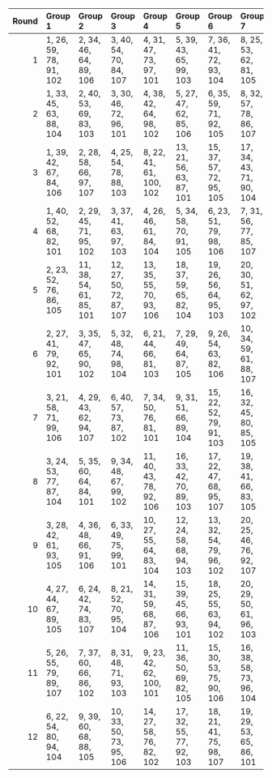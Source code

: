 |   Round | Group 1                | Group 2                 | Group 3                 | Group 4                 | Group 5                 | Group 6                 | Group 7                 | Group 8            | Group 9            | Group 10           | Group 11           | Group 12           | Group 13           | Group 14           | Group 15            | Group 16            | Group 17            | Group 18            | Group 19            | Group 20           |
|--------:|:-----------------------|:------------------------|:------------------------|:------------------------|:------------------------|:------------------------|:------------------------|:-------------------|:-------------------|:-------------------|:-------------------|:-------------------|:-------------------|:-------------------|:--------------------|:--------------------|:--------------------|:--------------------|:--------------------|:-------------------|
|       1 | 1, 26, 59, 78, 91, 102 | 2, 34, 46, 64, 89, 106  | 3, 40, 54, 70, 84, 107  | 4, 31, 47, 73, 97, 101  | 5, 39, 43, 65, 99, 103  | 7, 36, 41, 72, 93, 104  | 8, 25, 53, 62, 81, 105  | 6, 28, 48, 63, 86  | 9, 33, 58, 79, 87  | 10, 22, 56, 66, 92 | 11, 30, 52, 77, 94 | 12, 38, 49, 76, 88 | 13, 29, 42, 80, 82 | 14, 35, 45, 69, 98 | 15, 24, 50, 67, 85  | 16, 27, 60, 75, 95  | 17, 21, 57, 61, 83  | 18, 32, 51, 71, 100 | 19, 37, 55, 68, 96  | 20, 23, 44, 74, 90 |
|       2 | 1, 33, 45, 63, 88, 104 | 2, 40, 53, 69, 83, 103  | 3, 30, 46, 72, 96, 101  | 4, 38, 42, 64, 98, 102  | 5, 27, 47, 62, 85, 106  | 6, 35, 59, 71, 92, 105  | 8, 32, 57, 78, 86, 107  | 7, 24, 52, 61, 99  | 9, 21, 55, 65, 91  | 10, 29, 51, 76, 93 | 11, 37, 48, 75, 87 | 12, 28, 41, 80, 81 | 13, 34, 44, 68, 97 | 14, 23, 49, 66, 84 | 15, 26, 60, 74, 94  | 16, 39, 56, 79, 82  | 17, 31, 50, 70, 100 | 18, 36, 54, 67, 95  | 19, 25, 58, 77, 90  | 20, 22, 43, 73, 89 |
|       3 | 1, 39, 42, 67, 84, 106 | 2, 28, 58, 66, 97, 107  | 4, 25, 54, 78, 88, 103  | 8, 22, 41, 61, 100, 102 | 13, 21, 56, 63, 87, 101 | 15, 37, 57, 72, 95, 105 | 17, 34, 43, 71, 90, 104 | 3, 38, 51, 80, 91  | 5, 33, 59, 76, 94  | 6, 36, 60, 65, 85  | 7, 30, 47, 70, 92  | 9, 27, 45, 77, 86  | 10, 35, 49, 68, 81 | 11, 24, 55, 73, 98 | 12, 40, 44, 79, 93  | 14, 29, 52, 74, 89  | 16, 26, 50, 62, 83  | 18, 23, 48, 69, 96  | 19, 31, 46, 75, 82  | 20, 32, 53, 64, 99 |
|       4 | 1, 40, 52, 68, 82, 101 | 2, 29, 45, 71, 95, 102  | 3, 37, 41, 63, 97, 103  | 4, 26, 46, 61, 84, 104  | 5, 34, 58, 70, 91, 105  | 6, 23, 51, 79, 98, 106  | 7, 31, 56, 77, 85, 107  | 8, 39, 54, 64, 90  | 9, 28, 50, 75, 92  | 10, 36, 47, 74, 86 | 11, 27, 59, 80, 99 | 12, 33, 43, 67, 96 | 13, 22, 48, 65, 83 | 14, 25, 60, 73, 93 | 15, 38, 55, 78, 81  | 16, 30, 49, 69, 100 | 17, 35, 53, 66, 94  | 18, 24, 57, 76, 89  | 19, 32, 44, 62, 87  | 20, 21, 42, 72, 88 |
|       5 | 2, 23, 52, 76, 86, 105 | 11, 38, 54, 61, 85, 101 | 12, 27, 50, 72, 87, 107 | 13, 35, 55, 70, 93, 106 | 18, 37, 59, 65, 82, 104 | 19, 26, 56, 64, 95, 103 | 20, 30, 51, 62, 97, 102 | 1, 36, 49, 80, 89  | 3, 31, 57, 74, 92  | 4, 34, 60, 63, 83  | 5, 28, 45, 68, 90  | 6, 39, 58, 78, 100 | 7, 25, 43, 75, 84  | 8, 33, 47, 66, 98  | 9, 22, 53, 71, 96   | 10, 40, 42, 77, 91  | 14, 24, 48, 79, 81  | 15, 32, 41, 69, 88  | 16, 21, 46, 67, 94  | 17, 29, 44, 73, 99 |
|       6 | 2, 27, 41, 79, 92, 101 | 3, 35, 47, 65, 90, 102  | 5, 32, 48, 74, 98, 104  | 6, 21, 44, 66, 81, 103  | 7, 29, 49, 64, 87, 105  | 9, 26, 54, 63, 82, 106  | 10, 34, 59, 61, 88, 107 | 1, 38, 56, 69, 97  | 4, 40, 55, 71, 85  | 8, 37, 42, 73, 94  | 11, 23, 57, 67, 93 | 12, 31, 53, 78, 95 | 13, 39, 50, 77, 89 | 14, 30, 43, 80, 83 | 15, 36, 46, 70, 99  | 16, 25, 51, 68, 86  | 17, 28, 60, 76, 96  | 18, 22, 58, 62, 84  | 19, 33, 52, 72, 100 | 20, 24, 45, 75, 91 |
|       7 | 3, 21, 58, 71, 99, 106 | 4, 29, 43, 62, 94, 107  | 6, 40, 57, 73, 87, 102  | 7, 34, 50, 76, 81, 101  | 9, 31, 51, 66, 89, 104  | 15, 22, 52, 79, 91, 103 | 16, 32, 45, 80, 85, 105 | 1, 24, 41, 64, 86  | 2, 35, 54, 74, 100 | 5, 37, 49, 67, 92  | 8, 23, 46, 68, 83  | 10, 39, 44, 75, 96 | 11, 28, 56, 65, 84 | 12, 36, 42, 63, 90 | 13, 25, 59, 69, 95  | 14, 33, 55, 61, 97  | 17, 38, 48, 72, 82  | 18, 27, 53, 70, 88  | 19, 30, 60, 78, 98  | 20, 26, 47, 77, 93 |
|       8 | 3, 24, 53, 77, 87, 104 | 5, 35, 60, 64, 84, 101  | 9, 34, 48, 67, 99, 102  | 11, 40, 43, 78, 92, 106 | 16, 33, 42, 70, 89, 103 | 17, 22, 47, 68, 95, 107 | 19, 38, 41, 66, 83, 105 | 1, 27, 57, 65, 96  | 2, 37, 50, 80, 90  | 4, 32, 58, 75, 93  | 6, 29, 46, 69, 91  | 7, 21, 59, 79, 100 | 8, 26, 44, 76, 85  | 10, 23, 54, 72, 97 | 12, 39, 55, 62, 86  | 13, 28, 51, 73, 88  | 14, 36, 56, 71, 94  | 15, 25, 49, 61, 82  | 18, 30, 45, 74, 81  | 20, 31, 52, 63, 98 |
|       9 | 3, 28, 42, 61, 93, 105 | 4, 36, 48, 66, 91, 106  | 6, 33, 49, 75, 99, 101  | 10, 27, 55, 64, 83, 104 | 12, 24, 58, 68, 94, 103 | 13, 32, 54, 79, 96, 102 | 20, 25, 46, 76, 92, 107 | 1, 34, 53, 73, 100 | 2, 39, 57, 70, 98  | 5, 40, 56, 72, 86  | 7, 22, 45, 67, 82  | 8, 30, 50, 65, 88  | 9, 38, 43, 74, 95  | 11, 35, 41, 62, 89 | 14, 21, 51, 78, 90  | 15, 31, 44, 80, 84  | 16, 37, 47, 71, 81  | 17, 26, 52, 69, 87  | 18, 29, 60, 77, 97  | 19, 23, 59, 63, 85 |
|      10 | 4, 27, 44, 67, 89, 105 | 6, 24, 42, 74, 83, 107  | 8, 21, 52, 70, 95, 104  | 14, 31, 59, 68, 87, 106 | 15, 39, 45, 66, 93, 101 | 18, 25, 55, 63, 94, 102 | 20, 29, 50, 61, 96, 103 | 1, 22, 51, 75, 85  | 2, 30, 56, 73, 91  | 3, 33, 60, 62, 82  | 5, 38, 57, 77, 100 | 7, 32, 46, 65, 97  | 9, 40, 41, 76, 90  | 10, 37, 53, 79, 84 | 11, 26, 49, 71, 86  | 12, 34, 54, 69, 92  | 13, 23, 47, 78, 99  | 16, 28, 43, 72, 98  | 17, 36, 58, 64, 81  | 19, 35, 48, 80, 88 |
|      11 | 5, 26, 55, 79, 89, 107 | 7, 37, 60, 66, 86, 102  | 8, 31, 48, 71, 93, 103  | 9, 23, 42, 62, 100, 101 | 11, 36, 50, 69, 82, 105 | 15, 30, 53, 75, 90, 106 | 16, 38, 58, 73, 96, 104 | 1, 32, 47, 76, 83  | 2, 21, 43, 68, 85  | 3, 29, 59, 67, 98  | 4, 39, 52, 80, 92  | 6, 34, 41, 77, 95  | 10, 28, 46, 78, 87 | 12, 25, 56, 74, 99 | 13, 40, 45, 61, 94  | 14, 22, 57, 64, 88  | 17, 27, 51, 63, 84  | 18, 35, 44, 72, 91  | 19, 24, 49, 70, 97  | 20, 33, 54, 65, 81 |
|      12 | 6, 22, 54, 80, 94, 104 | 9, 39, 60, 68, 88, 105  | 10, 33, 50, 73, 95, 106 | 14, 27, 58, 76, 82, 102 | 17, 32, 55, 77, 92, 103 | 18, 21, 41, 75, 98, 107 | 19, 29, 53, 65, 86, 101 | 1, 37, 46, 74, 93  | 2, 26, 51, 72, 99  | 3, 34, 49, 78, 85  | 4, 23, 45, 70, 87  | 5, 31, 42, 69, 81  | 7, 28, 57, 62, 91  | 8, 36, 43, 79, 97  | 11, 25, 44, 64, 100 | 12, 30, 48, 61, 89  | 13, 38, 52, 71, 84  | 15, 40, 47, 63, 96  | 16, 24, 59, 66, 90  | 20, 35, 56, 67, 83 |